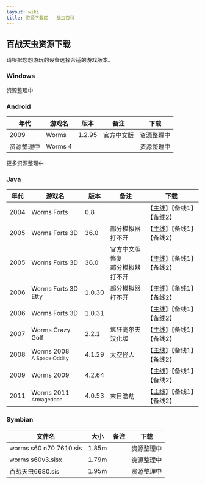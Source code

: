 ```yaml
---
layout: wiki
title: 资源下载区 - 战虫百科
---
```


## 百战天虫资源下载

请根据您想游玩的设备选择合适的游戏版本。

### Windows

资源整理中

### Android

| 年代       | 游戏名  | 版本   | 备注       | 下载       |
| ---------- | ------- | ------ | ---------- | ---------- |
| 2009       | Worms   | 1.2.95 | 官方中文版 | 资源整理中 |
| 资源整理中 | Worms 4 |        |            | 资源整理中 |

更多资源整理中

### Java

| 年代 | 游戏名                                  | 版本   | 备注                               | 下载                                 |
| ---- | --------------------------------------- | ------ | ---------------------------------- | ------------------------------------ |
| 2004 | Worms Forts                             | 0.8    |                                    | 【[主线][wf8]】【备线1】【备线2】    |
| 2005 | Worms Forts 3D                          | 36.0   | 部分模拟器打不开                   | 【[主线][wf36]】【备线1】【备线2】   |
| 2005 | Worms Forts 3D                          | 36.0   | 官方中文版修复<br>部分模拟器打不开 | 【[主线][wf36cn]】【备线1】【备线2】 |
| 2006 | Worms Forts 3D Etty                     | 1.0.30 | 部分模拟器打不开                   | 【[主线][wf30]】【备线1】【备线2】   |
| 2006 | Worms Forts 3D                          | 1.0.31 |                                    | 【[主线][wf31]】【备线1】【备线2】   |
| 2007 | Worms Crazy Golf                        | 2.2.1  | 疯狂高尔夫<br>汉化版               | 【[主线][wcg]】【备线1】【备线2】    |
| 2008 | Worms 2008<br><sup>A Space Oddity</sup> | 4.1.29 | 太空怪人                           | 【[主线][w2008]】【备线1】【备线2】  |
| 2009 | Worms 2009                              | 4.2.64 |                                    | 【[主线][w2009]】【备线1】【备线2】  |
| 2011 | Worms 2011<br><sup>Armageddon</sup>     | 4.0.53 | 末日浩劫                           | 【[主线][wa2011]】【备线1】【备线2】 |

[wf8]: Worms_Forts_v0.8.jar
[wf36]: Worms_Forts_3D_v36.0.jar
[wf36cn]: Worms_Forts_3D_v36.0_cn_v1.jar
[wf30]: Worms_Forts_3D_Etty_v1.0.30.jar
[wf31]: Worms_Forts_3D_v1.0.31.jar
[wcg]: Worms_Crazy_Golf_v2.2.1.jar
[w2008]: Worms_2008_v4.1.29.jar
[w2009]: Worms_2009_v4.2.64.jar
[wa2011]: Worms_2011_Armageddon_v4.0.53.jar

### Symbian

| 文件名                 | 大小  | 备注 | 下载       |
| ---------------------- | ----- | ---- | ---------- |
| worms s60 n70 7610.sis | 1.85m |      | 资源整理中 |
| worms s60v3.sisx       | 1.79m |      | 资源整理中 |
| 百战天虫6680.sis       | 1.95m |      | 资源整理中 |







